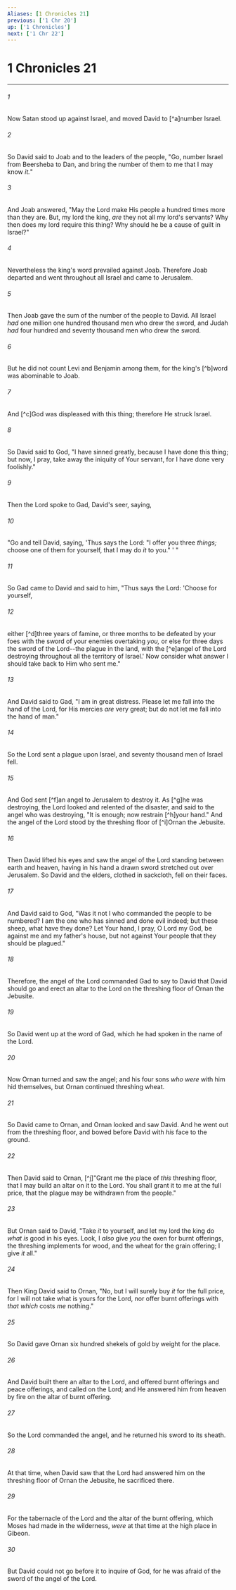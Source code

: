 ```yaml
---
Aliases: [1 Chronicles 21]
previous: ['1 Chr 20']
up: ['1 Chronicles']
next: ['1 Chr 22']
---
```

# 1 Chronicles 21

***


###### 1 
Now Satan stood up against Israel, and moved David to [^a]number Israel. 

###### 2 
So David said to Joab and to the leaders of the people, "Go, number Israel from Beersheba to Dan, and bring the number of them to me that I may know _it._" 

###### 3 
And Joab answered, "May the Lord make His people a hundred times more than they are. But, my lord the king, _are_ they not all my lord's servants? Why then does my lord require this thing? Why should he be a cause of guilt in Israel?" 

###### 4 
Nevertheless the king's word prevailed against Joab. Therefore Joab departed and went throughout all Israel and came to Jerusalem. 

###### 5 
Then Joab gave the sum of the number of the people to David. All Israel _had_ one million one hundred thousand men who drew the sword, and Judah _had_ four hundred and seventy thousand men who drew the sword. 

###### 6 
But he did not count Levi and Benjamin among them, for the king's [^b]word was abominable to Joab. 

###### 7 
And [^c]God was displeased with this thing; therefore He struck Israel. 

###### 8 
So David said to God, "I have sinned greatly, because I have done this thing; but now, I pray, take away the iniquity of Your servant, for I have done very foolishly." 

###### 9 
Then the Lord spoke to Gad, David's seer, saying, 

###### 10 
"Go and tell David, saying, 'Thus says the Lord: "I offer you three _things;_ choose one of them for yourself, that I may do _it_ to you." ' " 

###### 11 
So Gad came to David and said to him, "Thus says the Lord: 'Choose for yourself, 

###### 12 
either [^d]three years of famine, or three months to be defeated by your foes with the sword of your enemies overtaking _you,_ or else for three days the sword of the Lord--the plague in the land, with the [^e]angel of the Lord destroying throughout all the territory of Israel.' Now consider what answer I should take back to Him who sent me." 

###### 13 
And David said to Gad, "I am in great distress. Please let me fall into the hand of the Lord, for His mercies _are_ very great; but do not let me fall into the hand of man." 

###### 14 
So the Lord sent a plague upon Israel, and seventy thousand men of Israel fell. 

###### 15 
And God sent [^f]an angel to Jerusalem to destroy it. As [^g]he was destroying, the Lord looked and relented of the disaster, and said to the angel who was destroying, "It is enough; now restrain [^h]your hand." And the angel of the Lord stood by the threshing floor of [^i]Ornan the Jebusite. 

###### 16 
Then David lifted his eyes and saw the angel of the Lord standing between earth and heaven, having in his hand a drawn sword stretched out over Jerusalem. So David and the elders, clothed in sackcloth, fell on their faces. 

###### 17 
And David said to God, "Was it not I who commanded the people to be numbered? I am the one who has sinned and done evil indeed; but these sheep, what have they done? Let Your hand, I pray, O Lord my God, be against me and my father's house, but not against Your people that they should be plagued." 

###### 18 
Therefore, the angel of the Lord commanded Gad to say to David that David should go and erect an altar to the Lord on the threshing floor of Ornan the Jebusite. 

###### 19 
So David went up at the word of Gad, which he had spoken in the name of the Lord. 

###### 20 
Now Ornan turned and saw the angel; and his four sons _who were_ with him hid themselves, but Ornan continued threshing wheat. 

###### 21 
So David came to Ornan, and Ornan looked and saw David. And he went out from the threshing floor, and bowed before David with _his_ face to the ground. 

###### 22 
Then David said to Ornan, [^j]"Grant me the place of _this_ threshing floor, that I may build an altar on it to the Lord. You shall grant it to me at the full price, that the plague may be withdrawn from the people." 

###### 23 
But Ornan said to David, "Take _it_ to yourself, and let my lord the king do _what is_ good in his eyes. Look, I _also_ give _you_ the oxen for burnt offerings, the threshing implements for wood, and the wheat for the grain offering; I give _it_ all." 

###### 24 
Then King David said to Ornan, "No, but I will surely buy _it_ for the full price, for I will not take what is yours for the Lord, nor offer burnt offerings with _that which_ costs _me_ nothing." 

###### 25 
So David gave Ornan six hundred shekels of gold by weight for the place. 

###### 26 
And David built there an altar to the Lord, and offered burnt offerings and peace offerings, and called on the Lord; and He answered him from heaven by fire on the altar of burnt offering. 

###### 27 
So the Lord commanded the angel, and he returned his sword to its sheath. 

###### 28 
At that time, when David saw that the Lord had answered him on the threshing floor of Ornan the Jebusite, he sacrificed there. 

###### 29 
For the tabernacle of the Lord and the altar of the burnt offering, which Moses had made in the wilderness, _were_ at that time at the high place in Gibeon. 

###### 30 
But David could not go before it to inquire of God, for he was afraid of the sword of the angel of the Lord.
